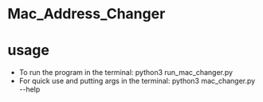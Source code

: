 # Mac_Address_Changer

# usage
- To run the program in the terminal: python3 run_mac_changer.py 
- For quick use and putting args in the terminal: python3 mac_changer.py --help
